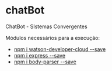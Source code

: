# chatBot
ChatBot - SIstemas Convergentes

Módulos necessários para a execução:
<ul>
<li><a href="https://www.npmjs.com/package/watson-developer-cloud">npm i watson-developer-cloud --save</a></li>
<li><a href="https://www.npmjs.com/package/express">npm i express --save</a></li>
<li><a href="https://www.npmjs.com/package/body-parser">npm i body-parser --save</a></li>
</ul>